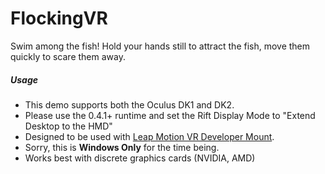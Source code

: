 FlockingVR
==========

Swim among the fish! Hold your hands still to attract the fish, move them quickly to scare them away.

##### Usage

* This demo supports both the Oculus DK1 and DK2.
* Please use the 0.4.1+ runtime and set the Rift Display Mode to "Extend Desktop to the HMD"
* Designed to be used with [Leap Motion VR Developer Mount](https://developer.leapmotion.com/vr).
* Sorry, this is **Windows Only** for the time being.
* Works best with discrete graphics cards (NVIDIA, AMD)
